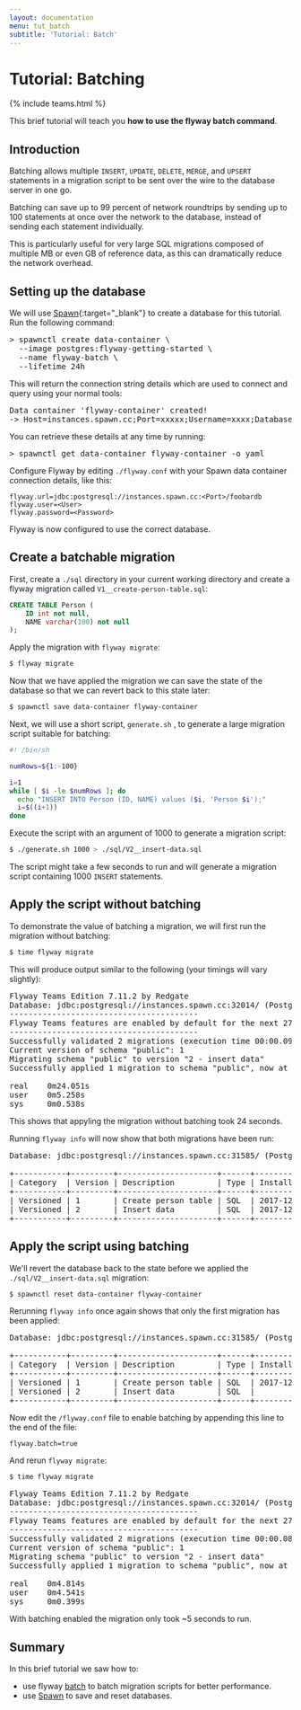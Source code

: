 ```yaml
---
layout: documentation
menu: tut_batch
subtitle: 'Tutorial: Batch'
---
```

# Tutorial: Batching
{% include teams.html %}

This brief tutorial will teach you **how to use the flyway batch command**.

## Introduction

Batching allows multiple `INSERT`, `UPDATE`, `DELETE`, `MERGE`, and `UPSERT` statements in a migration script to be sent over the wire to the database server in one go.

Batching can save up to 99 percent of network roundtrips by sending up to 100 statements at once over the network to the database, instead of sending each statement individually.

This is particularly useful for very large SQL migrations composed of multiple MB or even GB of reference data, as this can dramatically reduce the network overhead.

## Setting up the database

We will use [Spawn](/documentation/spawn){:target="_blank"} to create a database for this tutorial. Run the following command:

<pre class="console"><span>&gt;</span> spawnctl create data-container \
  --image postgres:flyway-getting-started \
  --name flyway-batch \
  --lifetime 24h</pre>

This will return the connection string details which are used to connect and query using your normal tools:

<pre class="console">Data container 'flyway-container' created!
-> Host=instances.spawn.cc;Port=xxxxx;Username=xxxx;Database=foobardb;Password=xxxxxxxxx</pre>

You can retrieve these details at any time by running:

<pre class="console"><span>&gt;</span> spawnctl get data-container flyway-container -o yaml</pre>

Configure Flyway by editing `./flyway.conf` with your Spawn data container connection details, like this:

```properties
flyway.url=jdbc:postgresql://instances.spawn.cc:<Port>/foobardb
flyway.user=<User>
flyway.password=<Password>
```

Flyway is now configured to use the correct database.

## Create a batchable migration

First, create a `./sql` directory in your current working directory and create a flyway migration called `V1__create-person-table.sql`:

```sql
CREATE TABLE Person (
    ID int not null,
    NAME varchar(100) not null
);
```

Apply the migration with `flyway migrate`:

```bash
$ flyway migrate
```

Now that we have applied the migration we can save the state of the database so that we can revert back to this state later:

```bash
$ spawnctl save data-container flyway-container
```

Next, we will use a short script, `generate.sh` , to generate a large migration script suitable for batching:

```bash
#! /bin/sh

numRows=${1:-100}

i=1
while [ $i -le $numRows ]; do
  echo "INSERT INTO Person (ID, NAME) values ($i, 'Person $i');"
  i=$((i+1))
done
```

Execute the script with an argument of 1000 to generate a migration script:

```bash
$ ./generate.sh 1000 > ./sql/V2__insert-data.sql
```

The script might take a few seconds to run and will generate a migration script containing 1000 `INSERT` statements.

## Apply the script without batching

To demonstrate the value of batching a migration, we will first run the migration without batching:

```bash
$ time flyway migrate
```

This will produce output similar to the following (your timings will vary slightly):
<pre class="console">
Flyway Teams Edition 7.11.2 by Redgate
Database: jdbc:postgresql://instances.spawn.cc:32014/ (PostgreSQL 11.0)
----------------------------------------
Flyway Teams features are enabled by default for the next 27 days. Learn more at https://flywaydb.org?ref=v7.11.2_teams
----------------------------------------
Successfully validated 2 migrations (execution time 00:00.097s)
Current version of schema "public": 1
Migrating schema "public" to version "2 - insert data"
Successfully applied 1 migration to schema "public", now at version v2 (execution time 00:20.544s)

real    0m24.051s
user    0m5.258s
sys     0m0.538s</pre>

This shows that appyling the migration without batching took 24 seconds.

Running `flyway info` will now show that both migrations have been run:

<pre class="console">Database: jdbc:postgresql://instances.spawn.cc:31585/ (PostgreSQL 11.0)

+-----------+---------+---------------------+------+---------------------+---------+----------+
| Category  | Version | Description         | Type | Installed On        | State   | Undoable |
+-----------+---------+---------------------+------+---------------------+---------+----------+
| Versioned | 1       | Create person table | SQL  | 2017-12-17 19:57:28 | Success | No       |
| Versioned | 2       | Insert data         | SQL  | 2017-12-17 20:01:13 | Success | No       |
+-----------+---------+---------------------+------+---------------------+---------+----------+</pre>

## Apply the script using batching

We'll revert the database back to the state before we applied the `./sql/V2__insert-data.sql` migration:

```bash
$ spawnctl reset data-container flyway-container
```

Rerunning `flyway info` once again shows that only the first migration has been applied:

<pre class="console">Database: jdbc:postgresql://instances.spawn.cc:31585/ (PostgreSQL 11.0)

+-----------+---------+---------------------+------+---------------------+---------+----------+
| Category  | Version | Description         | Type | Installed On        | State   | Undoable |
+-----------+---------+---------------------+------+---------------------+---------+----------+
| Versioned | 1       | Create person table | SQL  | 2017-12-17 19:57:28 | Success | No       |
| Versioned | 2       | Insert data         | SQL  |                     | Pending | No       |
+-----------+---------+---------------------+------+---------------------+---------+----------+</pre>

Now edit the `/flyway.conf` file to enable batching by appending this line to the end of the file:

```properties
flyway.batch=true
```

And rerun `flyway migrate`:

```bash
$ time flyway migrate
```

<pre class="console">
Flyway Teams Edition 7.11.2 by Redgate
Database: jdbc:postgresql://instances.spawn.cc:32014/ (PostgreSQL 11.0)
----------------------------------------
Flyway Teams features are enabled by default for the next 27 days. Learn more at https://flywaydb.org?ref=v7.11.2_teams
----------------------------------------
Successfully validated 2 migrations (execution time 00:00.089s)
Current version of schema "public": 1
Migrating schema "public" to version "2 - insert data"
Successfully applied 1 migration to schema "public", now at version v2 (execution time 00:01.005s)

real    0m4.814s
user    0m4.541s
sys     0m0.399s</pre>

With batching enabled the migration only took ~5 seconds to run.

## Summary

In this brief tutorial we saw how to:
* use flyway [batch](https://flywaydb.org/documentation/configuration/parameters/batch) to batch migration scripts for better performance.
* use [Spawn](https://spawn.cc?utm_source=flyway&utm_medium=docs&utm_campaign=batch&utm_id=flyway) to save and reset databases.

